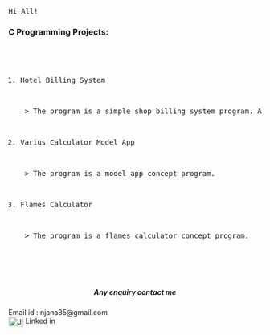 
<tt align="center" width="20px">Hi All!</tt>

<h3>C Programming Projects:</h3>
<pre>    <ol type="square">
             <li>Hotel Billing System</li>
                  <p> > The program is a simple shop billing system program. A very basic simple concept, I have using for this mini project.</p>             
             <li>Varius Calculator Model App</li>
                  <p> > The program is a model app concept program.</p>    
             <li>Flames Calculator</li>
                  <p> > The program is a flames calculator concept program.</p>    
          </ol>
</pre>
<h5 align="center">Any enquiry contact me</h5>
               Email id : njana85@gmail.com 
               <br>
               <a href="https://www.linkedin.com/in/jana-n-9a3b2925a" target="blank"><img align="center" src="https://cdn.jsdelivr.net/npm/simple-icons@3.0.1/icons/linkedin.svg" alt="JanaN02" height="20" width="30" /></a> 
               Linked in

